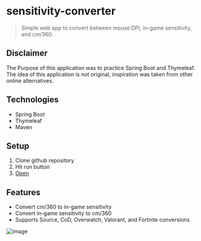 # sensitivity-converter
> Simple web app to convert between mouse DPI, in-game sensitivity, and cm/360.

## Disclaimer
The Purpose of this application was to practice Spring Boot and Thymeleaf.
The idea of this application is not original, inspiration was taken from other online alternatives.

## Technologies
* Spring Boot
* Thymeleaf
* Maven

## Setup
1. Clone github repository <br />
2. Hit run button <br />
3. [Open ](http://localhost:8080/converter)

## Features
* Convert cm/360 to in-game sensitivity
* Convert in-game sensitivity to cm/360
* Supports Source, CoD, Overwatch, Valorant, and Fortnite conversions

![image](https://user-images.githubusercontent.com/65569067/172277307-f95c8724-d108-400d-9ee8-e563cd746ba8.png)

